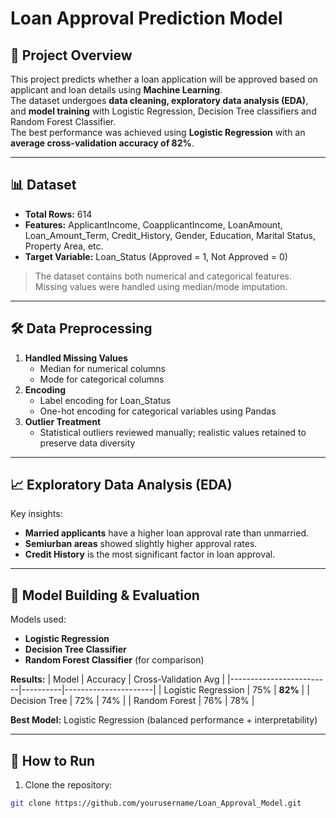 # Loan Approval Prediction Model

## 📌 Project Overview
This project predicts whether a loan application will be approved based on applicant and loan details using **Machine Learning**.  
The dataset undergoes **data cleaning, exploratory data analysis (EDA)**, and **model training** with Logistic Regression, Decision Tree classifiers and Random Forest Classifier.  
The best performance was achieved using **Logistic Regression** with an **average cross-validation accuracy of 82%**.

---

## 📊 Dataset
- **Total Rows:** 614  
- **Features:** ApplicantIncome, CoapplicantIncome, LoanAmount, Loan_Amount_Term, Credit_History, Gender, Education, Marital Status, Property Area, etc.
- **Target Variable:** Loan_Status (Approved = 1, Not Approved = 0)  

> The dataset contains both numerical and categorical features. Missing values were handled using median/mode imputation.

---

## 🛠 Data Preprocessing
1. **Handled Missing Values**  
   - Median for numerical columns  
   - Mode for categorical columns  
2. **Encoding**
   - Label encoding for Loan_Status
   - One-hot encoding for categorical variables using Pandas   
3. **Outlier Treatment**  
   - Statistical outliers reviewed manually; realistic values retained to preserve data diversity

---

## 📈 Exploratory Data Analysis (EDA)
Key insights:
- **Married applicants** have a higher loan approval rate than unmarried.
- **Semiurban areas** showed slightly higher approval rates.
- **Credit History** is the most significant factor in loan approval.


---

## 🤖 Model Building & Evaluation
Models used:
- **Logistic Regression**
- **Decision Tree Classifier**
- **Random Forest Classifier** (for comparison)

**Results:**
| Model                   | Accuracy | Cross-Validation Avg |
|-------------------------|----------|----------------------|
| Logistic Regression     | 75%      | **82%**              |
| Decision Tree           | 72%      | 74%                  |
| Random Forest           | 76%      | 78%                  |

**Best Model:** Logistic Regression (balanced performance + interpretability)

---

## 🚀 How to Run
1. Clone the repository:
```bash
git clone https://github.com/yourusername/Loan_Approval_Model.git
